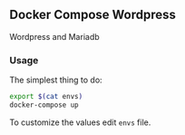 ## Docker Compose Wordpress

Wordpress and Mariadb

### Usage

The simplest thing to do:

```bash
export $(cat envs)
docker-compose up
```

To customize the values edit `envs` file.
